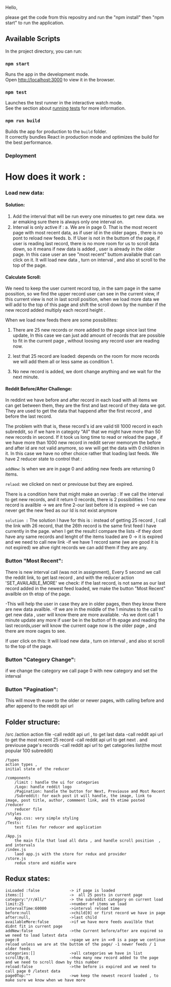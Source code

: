 Hello,

please get the code from this repositry and run the "npm install" then "npm start"
to run the application.

## Available Scripts

In the project directory, you can run:

### `npm start`

Runs the app in the development mode.<br>
Open [http://localhost:3000](http://localhost:3000) to view it in the browser.


### `npm test`

Launches the test runner in the interactive watch mode.<br>
See the section about [running tests](https://facebook.github.io/create-react-app/docs/running-tests) for more information.

### `npm run build`

Builds the app for production to the `build` folder.<br>
It correctly bundles React in production mode and optimizes the build for the best performance.




### Deployment



# How does it work :

### Load new data:
#### Solution:
1. Add the interval that will be run every one minuetes to get new data.
we ar emaking sure there is always only one interval on.
2. Interval is only active if :
a. We are in page 0. That is the most recent page with most recent data, as if user id in the older pages , there is no pont to reload new feeds.
b. If User is not in the buttom of the page, if user is reading last record, there is no more room for us to scroll data down, so it means if new data is added , user is already in the older page. In this case user an see "most recent" buttom available that can click on it. It will load new data , turn on interval , and also st scroll to the top of the page. 

#### Calculate Scroll:
We need to keep the user current record top, in the sam page in the same possition, so we find the upper record user can see in the current view, if this current view is not in last scroll position, when we load more data we will add to the top of this page and shift the scroll down by the number if the new record added multiply each record height . 


When we load new feeds there are some possibilites:
1.  There are 25 new records or more added to the page since last time update, 
In this case we can just add amount of records that are possible to fit in the current page , without loosing any record user are reading now.

2. lest that 25 record are loaded: depends on the room for more records we will add them all or less same as condition 1.

3. No new record is added, we dont change anything and we wait for the next minute.




#### Reddit Before/After Challenge:
In reddint we have before and after record in each load with all items we can get between them, they are the first and last record of they data we got. They are used to get the data that happend after the first record , and before the last record.

The problem with that is, these record's id are valid till 1000 record in each subreddit, so if we hare in categoty "All" that we might have more than 50 new records in second. If it took us long time to read or reload the page , if we have more than 1000 new record in reddit server memorym the before and after id are not valid anymore, so ww will get the data with 0 children in it.
In this case we have no other choice rather that loading last feeds.
We have 2 reducer state to control that :

`addNew`: Is when we are in page 0 and adding new feeds are returning 0 items.

`relaod`: we clicked on next or previouse but they are expired.

There is a condition here that might make an overlap :
If we call the interval to get new records, and it return 0 records, there is 2 possibilities :
1-no new record is availble -> we are fine 
2-our last before id is expired -> we can never get the new feed as our Id is not exist anymore


`solution :`
The solution I have for this is : instead of getting 25 record , I call the link with 26 record, that the 26th record is the same first feed I have currently in the page.
when I get the result:I compare the lists
-if they dont have any same records and lenght of the items loaded are 0 -> it is expired and we need to call new link
-if we have 1 record same (we are good it is not expired) we ahve right records we can add them if they are any. 



### Button "Most Recent": 
There is new interval call (was not in assignment), Every 5 second we call the reddit link, to get last record , and with the reducer action 'SET_AVAILABLE_MORE' we check: if the last record, is not same as our last record added in the newest feed loaded, we make the button "Most Recent" availble on th etop of the page.

-This will help the user in case they are in older pages, then they know there are new data availble.
-If we are in the middle of the 1 minutes to the call to get new data , user will know there are  more available.
-As we dont call 1 minute update any more if user be in the button of th epage and reading the last records,user will know the current oage now is the older page , and there are more oages to see. 

If user click on this: It will load new data , turn on interval , and also st scroll to the top of the page.

### Button "Category Change": 
if we change the category we call page 0 with new category and set the interval

### Button "Pagination": 
This will move th euser to the older or newer pages, with calling before and after append to the reddit api url


## Folder structure:
/src
    /action
        action file 
        -call reddit api url , to get last data
        -call reddit api url to get the most recent  25 record 
        -call reddit api url to get next . and previouse page's records
        -call reddit api url to get categories list(the most popular 100 subreddit)

    /types
    action types , 
    initial state of the reducer 

    /components
        /limit : handle the ui for categories 
        /Logo: handle reddit logo
        /Pagination: handle the button for Next, Previouse and Most Recent
        /Subreddit: for each post it will handle, the image, link to image, post title, author, commment link, and th etime posted 
    /reducer 
        reducer file
    /styles  
        App.css: very simple styling
    /Tests:
        test files for reducer and application

    /App.js
        the main file that load all data , and handle scroll position  , and intervals 
    /index.js 
        laod app.js with the store for redux and provider 
    /store.js
        redux store and middle ware



## Redux states:

    isLoaded :false             -> if page is loaded 
    items:[]                    ->  all 25 posts in current page
    category:"/r/All/"          -> the subreddit category on current load
    limit:25                    ->number of items we load
    intervalTime:60000          ->interval reload time
    before:null                 ->child[0] or first record we have in page 
    after:null,                 ->last child
    availableMore:false         ->if we have more feeds availble that didnt fit in current page
    addNew:false                ->the Current before/after are expired so we need to load latest data
    page:0                      ->page we are in =>0 is a page we continue reload unless we are at the buttom of the page/ -1 newer feeds / 1 older feeds
    categories:[]               ->all categories we have in list
    scrollBy:0,                 ->how many new record added to the page and we need to scroll down by this number
    reload:false                ->the before is expired and we need to call page 0 /latest data
    page0Top:""                 ->we keep the newest record loaded , to make sure we know when we have more 




